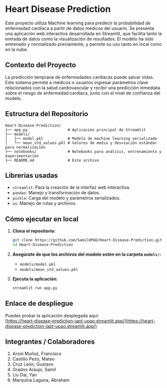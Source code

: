 # Heart Disease Prediction

Este proyecto utiliza Machine learning para predecir la probabilidad de enfermedad cardíaca a partir de datos médicos del usuario. Se presenta una aplicación web interactiva desarrollada en Streamlit, que facilita tanto la entrada de datos como la visualización de resultados. El modelo ha sido entrenado y normalizado previamente, y permite su uso tanto en local como en la nube.

## Contexto del Proyecto

La predicción temprana de enfermedades cardíacas puede salvar vidas. Este sistema permite a médicos o usuarios ingresar parámetros clave relacionados con la salud cardiovascular y recibir una predicción inmediata sobre el riesgo de enfermedad cardíaca, junto con el nivel de confianza del modelo.

## Estructura del Repositorio

```
Heart-Disease-Prediction/
├── app.py                  # Aplicación principal de Streamlit
├── models/
│   ├── model.pkl           # Modelo de machine learning serializado
│   └── mean_std_values.pkl # Valores de media y desviación estándar para normalización
├── notebooks/              # Notebooks para análisis, entrenamiento y experimentación
├── README.md               # Este archivo
```

## Librerías usadas

- `streamlit`: Para la creación de la interfaz web interactiva.
- `pandas`: Manejo y transformación de datos.
- `pickle`: Carga del modelo y parámetros serializados.
- `os`: Manejo de rutas y archivos.

## Cómo ejecutar en local

1. **Clona el repositorio:**
   ```bash
   git clone https://github.com/SamilUPAO/Heart-Disease-Prediction.git
   cd Heart-Disease-Prediction
   ```

2. **Asegúrate de que los archivos del modelo estén en la carpeta `models/`:**
   - `models/model.pkl`
   - `models/mean_std_values.pkl`

3. **Ejecuta la aplicación:**
   ```bash
   streamlit run app.py
   ```

## Enlace de despliegue

Puedes probar la aplicación desplegada aquí:  
[https://heart-disease-prediction-iapt-upao.streamlit.app/](https://heart-disease-prediction-iapt-upao.streamlit.app/)

## Integrantes / Colaboradores

1. Aroni Muñoz, Francisco  
2. Castillo Pezo, Mateo  
3. Cruz León, Gustavo  
4. Grados Araujo, Samil  
5. Liu Dai, Yan  
6. Marquina Laguna, Abraham  
